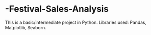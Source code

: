 # -Festival-Sales-Analysis
This is a basic/intermediate project in Python.
Libraries used: Pandas, Matplotlib, Seaborn.
